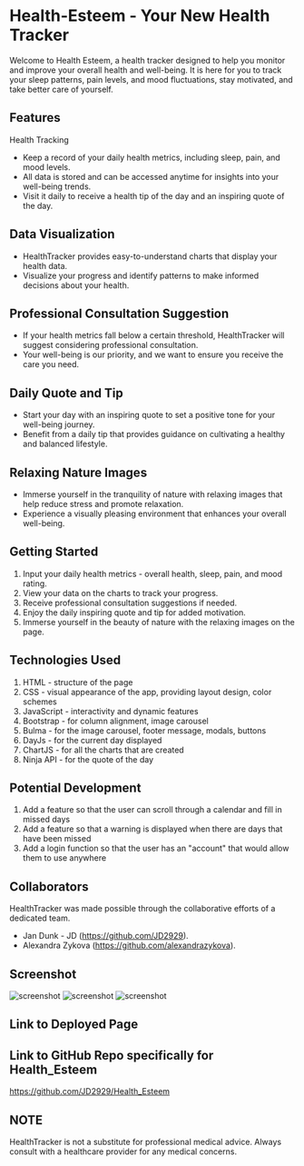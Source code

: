 # Health-Esteem - Your New Health Tracker

Welcome to Health Esteem, a health tracker designed to help you monitor and improve your overall health and well-being. It is here for you to track your sleep patterns, pain levels, and mood fluctuations, stay motivated, and take better care of yourself.

## Features

Health Tracking
- Keep a record of your daily health metrics, including sleep, pain, and mood levels.
- All data is stored and can be accessed anytime for insights into your well-being trends.
- Visit it daily to receive a health tip of the day and an inspiring quote of the day.

## Data Visualization

- HealthTracker provides easy-to-understand charts that display your health data.
- Visualize your progress and identify patterns to make informed decisions about your health.

## Professional Consultation Suggestion

- If your health metrics fall below a certain threshold, HealthTracker will suggest considering professional consultation.
- Your well-being is our priority, and we want to ensure you receive the care you need.

## Daily Quote and Tip

- Start your day with an inspiring quote to set a positive tone for your well-being journey.
- Benefit from a daily tip that provides guidance on cultivating a healthy and balanced lifestyle.

## Relaxing Nature Images

- Immerse yourself in the tranquility of nature with relaxing images that help reduce stress and promote relaxation.
- Experience a visually pleasing environment that enhances your overall well-being.

## Getting Started

1. Input your daily health metrics - overall health, sleep, pain, and mood rating.
2. View your data on the charts to track your progress.
3. Receive professional consultation suggestions if needed.
4. Enjoy the daily inspiring quote and tip for added motivation.
5. Immerse yourself in the beauty of nature with the relaxing images on the page.

## Technologies Used

1. HTML - structure of the page
2. CSS - visual appearance of the app, providing layout design, color schemes 
3. JavaScript - interactivity and dynamic features 
4. Bootstrap - for column alignment, image carousel
5. Bulma - for the image carousel, footer message, modals, buttons
6. DayJs - for the current day displayed
7. ChartJS - for all the charts that are created
8. Ninja API - for the quote of the day

## Potential Development

1. Add a feature so that the user can scroll through a calendar and fill in missed days
2. Add a feature so that a warning is displayed when there are days that have been missed
3. Add a login function so that the user has an "account" that would allow them to use anywhere
   
## Collaborators

HealthTracker was made possible through the collaborative efforts of a dedicated team. 

-  Jan Dunk - JD (https://github.com/JD2929).
- Alexandra Zykova (https://github.com/alexandrazykova).

## Screenshot 

![screenshot](/assets/images/screenshot1.png)
![screenshot](/assets/images/screenshot2.png)
![screenshot](/assets/images/screenshot3.png)

## Link to Deployed Page

## Link to GitHub Repo specifically for Health_Esteem

https://github.com/JD2929/Health_Esteem


## NOTE

HealthTracker is not a substitute for professional medical advice. Always consult with a healthcare provider for any medical concerns.
